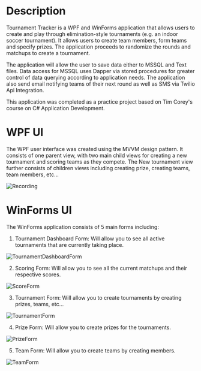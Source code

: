 # Description
Tournament Tracker is a WPF and WinForms application that allows users to create and play through elimination-style tournaments (e.g. an indoor soccer tournament). 
It allows users to create team members, form teams and specify prizes. The application proceeds to randomize the rounds and matchups to create a tournament.

The application will allow the user to save data either to MSSQL and Text files. Data access for MSSQL uses Dapper via stored procedures for greater control of data querying
according to application needs. The application also send email notifying teams of their next round as well as SMS via Twilio Api Integration.

This application was completed as a practice project based on Tim Corey's course on C# Application Development.

# WPF UI
The WPF user interface was created using the MVVM design pattern. It consists of one parent view, with two main child views for creating a new tournament
and scoring teams as they compete. The New tournament view further consists of children views including creating prize, creating teams, team members, etc...

![Recording](https://github.com/Franco-Diaz-Licham/TournamentTrackerApp/assets/138960498/27d1299b-1a10-423d-9aed-726f6c206c79)

# WinForms UI
The WinForms application consists of 5 main forms including:

1. Tournament Dashboard Form: Will allow you to see all active tournaments that are currently taking place.

![TournamentDashboardForm](https://github.com/Franco-Diaz-Licham/TournamentTracker/assets/138960498/82a2b42e-ea7d-4586-95cc-8974e467e060)

2. Scoring Form: Will allow you to see all the current matchups and their respective scores.

![ScoreForm](https://github.com/Franco-Diaz-Licham/TournamentTracker/assets/138960498/d70ce3c0-883f-4fea-872d-1d6f1c70b200)

3. Tournament Form: Will allow you to create tournaments by creating prizes, teams, etc...

![TournamentForm](https://github.com/Franco-Diaz-Licham/TournamentTracker/assets/138960498/3151cdb4-9e4a-414e-87e6-557cb44ac9bb)

4. Prize Form: Will allow you to create prizes for the tournaments.

![PrizeForm](https://github.com/Franco-Diaz-Licham/TournamentTracker/assets/138960498/970a178f-1e30-4388-b709-76ce99b56f07)

5. Team Form: Will allow you to create teams by creating members.

![TeamForm](https://github.com/Franco-Diaz-Licham/TournamentTracker/assets/138960498/c8346988-1c9c-4d7e-a728-9aa9f3a6b0b7)
